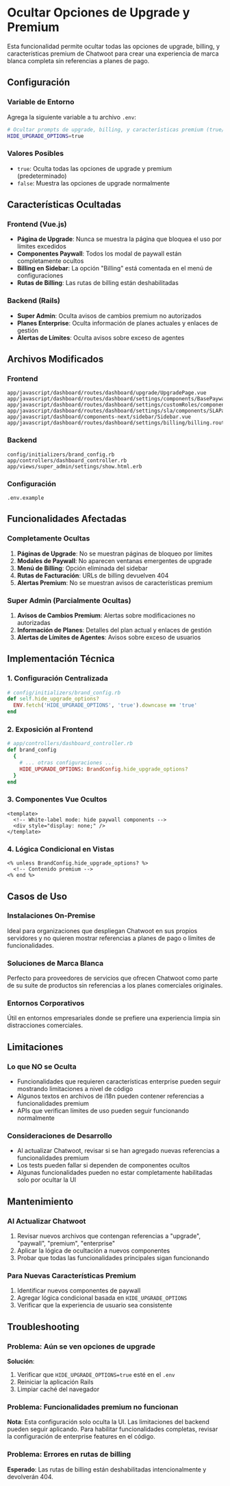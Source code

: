 # Ocultar Opciones de Upgrade y Premium

Esta funcionalidad permite ocultar todas las opciones de upgrade, billing, y características premium de Chatwoot para crear una experiencia de marca blanca completa sin referencias a planes de pago.

## Configuración

### Variable de Entorno

Agrega la siguiente variable a tu archivo `.env`:

```bash
# Ocultar prompts de upgrade, billing, y características premium (true/false)
HIDE_UPGRADE_OPTIONS=true
```

### Valores Posibles

- `true`: Oculta todas las opciones de upgrade y premium (predeterminado)
- `false`: Muestra las opciones de upgrade normalmente

## Características Ocultadas

### Frontend (Vue.js)
- **Página de Upgrade**: Nunca se muestra la página que bloquea el uso por límites excedidos
- **Componentes Paywall**: Todos los modal de paywall están completamente ocultos
- **Billing en Sidebar**: La opción "Billing" está comentada en el menú de configuraciones
- **Rutas de Billing**: Las rutas de billing están deshabilitadas

### Backend (Rails)
- **Super Admin**: Oculta avisos de cambios premium no autorizados
- **Planes Enterprise**: Oculta información de planes actuales y enlaces de gestión
- **Alertas de Límites**: Oculta avisos sobre exceso de agentes

## Archivos Modificados

### Frontend
```
app/javascript/dashboard/routes/dashboard/upgrade/UpgradePage.vue
app/javascript/dashboard/routes/dashboard/settings/components/BasePaywallModal.vue
app/javascript/dashboard/routes/dashboard/settings/customRoles/component/CustomRolePaywall.vue
app/javascript/dashboard/routes/dashboard/settings/sla/components/SLAPaywallEnterprise.vue
app/javascript/dashboard/components-next/sidebar/Sidebar.vue
app/javascript/dashboard/routes/dashboard/settings/billing/billing.routes.js
```

### Backend
```
config/initializers/brand_config.rb
app/controllers/dashboard_controller.rb
app/views/super_admin/settings/show.html.erb
```

### Configuración
```
.env.example
```

## Funcionalidades Afectadas

### Completamente Ocultas
1. **Páginas de Upgrade**: No se muestran páginas de bloqueo por límites
2. **Modales de Paywall**: No aparecen ventanas emergentes de upgrade
3. **Menú de Billing**: Opción eliminada del sidebar
4. **Rutas de Facturación**: URLs de billing devuelven 404
5. **Alertas Premium**: No se muestran avisos de características premium

### Super Admin (Parcialmente Ocultas)
1. **Avisos de Cambios Premium**: Alertas sobre modificaciones no autorizadas
2. **Información de Planes**: Detalles del plan actual y enlaces de gestión
3. **Alertas de Límites de Agentes**: Avisos sobre exceso de usuarios

## Implementación Técnica

### 1. Configuración Centralizada
```ruby
# config/initializers/brand_config.rb
def self.hide_upgrade_options?
  ENV.fetch('HIDE_UPGRADE_OPTIONS', 'true').downcase == 'true'
end
```

### 2. Exposición al Frontend
```ruby
# app/controllers/dashboard_controller.rb
def brand_config
  {
    # ... otras configuraciones ...
    HIDE_UPGRADE_OPTIONS: BrandConfig.hide_upgrade_options?
  }
end
```

### 3. Componentes Vue Ocultos
```vue
<template>
  <!-- White-label mode: hide paywall components -->
  <div style="display: none;" />
</template>
```

### 4. Lógica Condicional en Vistas
```erb
<% unless BrandConfig.hide_upgrade_options? %>
  <!-- Contenido premium -->
<% end %>
```

## Casos de Uso

### Instalaciones On-Premise
Ideal para organizaciones que despliegan Chatwoot en sus propios servidores y no quieren mostrar referencias a planes de pago o límites de funcionalidades.

### Soluciones de Marca Blanca
Perfecto para proveedores de servicios que ofrecen Chatwoot como parte de su suite de productos sin referencias a los planes comerciales originales.

### Entornos Corporativos
Útil en entornos empresariales donde se prefiere una experiencia limpia sin distracciones comerciales.

## Limitaciones

### Lo que NO se Oculta
- Funcionalidades que requieren características enterprise pueden seguir mostrando limitaciones a nivel de código
- Algunos textos en archivos de i18n pueden contener referencias a funcionalidades premium
- APIs que verifican límites de uso pueden seguir funcionando normalmente

### Consideraciones de Desarrollo
- Al actualizar Chatwoot, revisar si se han agregado nuevas referencias a funcionalidades premium
- Los tests pueden fallar si dependen de componentes ocultos
- Algunas funcionalidades pueden no estar completamente habilitadas solo por ocultar la UI

## Mantenimiento

### Al Actualizar Chatwoot
1. Revisar nuevos archivos que contengan referencias a "upgrade", "paywall", "premium", "enterprise"
2. Aplicar la lógica de ocultación a nuevos componentes
3. Probar que todas las funcionalidades principales sigan funcionando

### Para Nuevas Características Premium
1. Identificar nuevos componentes de paywall
2. Agregar lógica condicional basada en `HIDE_UPGRADE_OPTIONS`
3. Verificar que la experiencia de usuario sea consistente

## Troubleshooting

### Problema: Aún se ven opciones de upgrade
**Solución**: 
1. Verificar que `HIDE_UPGRADE_OPTIONS=true` esté en el `.env`
2. Reiniciar la aplicación Rails
3. Limpiar caché del navegador

### Problema: Funcionalidades premium no funcionan
**Nota**: Esta configuración solo oculta la UI. Las limitaciones del backend pueden seguir aplicando. Para habilitar funcionalidades completas, revisar la configuración de enterprise features en el código.

### Problema: Errores en rutas de billing
**Esperado**: Las rutas de billing están deshabilitadas intencionalmente y devolverán 404.